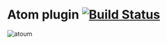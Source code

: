 # Atom plugin [![Build Status](https://travis-ci.org/atoum/atom-plugin.svg?branch=master)](https://travis-ci.org/atoum/atom-plugin)

![atoum](http://downloads.atoum.org/images/logo.png)
